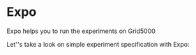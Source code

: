 # Expo
Expo helps you to run the experiments on Grid5000

Let''s take a look on simple experiment specification with Expo:


